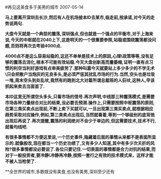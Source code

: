 #再见这美食多于美男的城市
2007-05-14

**马上要离开深圳去长沙,然后有人在机场接本ID去某市,临走前,按承诺,对今天的走势说两句.**
 
**大盘今天就是一个典型的震荡,深圳强点,但也就是一个强点的平衡市,对于上海来说,今天的中枢就在2040上下,这是明天的一个很重要参照,站稳或围绕震荡都没问题,否则将再次去考验4000点.**
 
**4000点不是这么容易站稳的,这还不单单是技术上的原因,心理\政策等等,没有足够的震荡去消化,根本不可能有效站稳.今天大盘创新高而量萎缩,证明一直有点习惯的利空当利好游戏有点审美疲劳了.那种叫嚣今天就要站上多少多少的不学无术\只会把散户当炮灰的无良多头,是必须严惩其扰乱市场的行为.当然,空头也是垃圾一堆,周末空头到处乱吠,竟然有的跑到北大对着所谓总裁班的人狂吠,这种人,早该抓起来卖去当面首了.**
 
**本ID这里无所谓空头多头,只看市场的信号.再次声明,中线那三种震荡模式,是需要市场各种力量综合对比的结果,没必要去预测.操作上,只需要按照中枢震荡的原则,在第三类买卖点出现前,不断上卖下买就可以,一旦出现第三类买卖点,就根据相应趋势采取对应操作,例如,第三类卖点出现后,当然就看着,等到一个够级别的底背弛出现后再说了.再次提醒,震荡的利润绝对不会少于单边的,但这需要技术,技术不行,就看均线吧.**
 
**有很多事情都不方便这里说,一个历史事件,隐藏着后面的事情从来都不是表面所显示的.就像股改,现在都当一个历史功绩了,又有多少人知道,其中有多少次夭折的风险?很多事情都没必要说了.各位只要记住.一切表面的事情都是合力对抗的结果,而对于一般投资者,要冷静\冷静再冷静,按照一套行之有效的技术模式来，这样才能不被人当枪使了.**
 
**全世界的城市,多数既没有美食,也没有美男,深圳至少还有